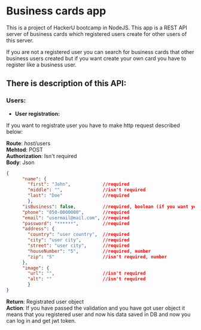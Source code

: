 # Business cards app

This is a project of HackerU bootcamp in NodeJS. This app
is a REST API server of business cards which registered users create for other users of this server.

If you are not a registered user you can search for business cards that other business users created but if you want create your own card you have to register like a business user.

## There is description of this API:

### Users:

- **User registration:**

If you want to registrate user you have to make http request described below:

**Route**: _host_/users </br>
**Mehtod**: POST </br>
**Authorization**: Isn't required </br>
**Body**: Json

```JSON
{
      "name": {
        "first": "John",            //required
        "middle": "",               //isn't required
        "last": "Doe"               //required
        },
      "isBusiness": false,          //required, boolean (if you want your user be business user insert "true")
      "phone": "050-0000000",       //required
      "email": "usermail@mail.com", //required
      "password": "******",         //required
      "address": {
        "country": "user country",  //required
        "city": "user city",        //required
        "street": "user city",      //required
        "houseNumber": "5",         //required, number
        "zip": "5"                  //isn't required, number
      },
      "image": {
        "url": "",                  //isn't required
        "alt": ""                   //isn't required
        }
}
```

**Return**: Registrated user object </br>
**Action**: If you have passed the validation and you have got user object it means that you registered user and now his data saved in DB and now you can log in and get jwt token.
